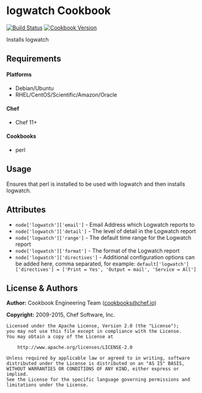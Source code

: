 logwatch Cookbook
=================
[![Build Status](https://travis-ci.org/chef-cookbooks/logwatch.svg?branch=master)](http://travis-ci.org/chef-cookbooks/logwatch)
[![Cookbook Version](https://img.shields.io/cookbook/v/logwatch.svg)](https://supermarket.chef.io/cookbooks/logwatch)

Installs logwatch


Requirements
------------
#### Platforms
- Debian/Ubuntu
- RHEL/CentOS/Scientific/Amazon/Oracle

#### Chef
- Chef 11+

#### Cookbooks
- perl


Usage
-----
Ensures that perl is installed to be used with logwatch and then installs logwatch.


Attributes
----------
- `node['logwatch']['email']` - Email Address which Logwatch reports to
- `node['logwatch']['detail']` - The level of detail in the Logwatch report
- `node['logwatch']['range']` - The default time range for the Logwatch report
- `node['logwatch']['format']` - The format of the Logwatch report
- `node['logwatch']['directives']` - Additional configuration options can be added here, comma separated, for example: `default['logwatch']['directives'] = ['Print = Yes', 'Output = mail', 'Service = All']`


License & Authors
-----------------

**Author:** Cookbook Engineering Team (<cookbooks@chef.io>)

**Copyright:** 2009-2015, Chef Software, Inc.
```
Licensed under the Apache License, Version 2.0 (the "License");
you may not use this file except in compliance with the License.
You may obtain a copy of the License at

    http://www.apache.org/licenses/LICENSE-2.0

Unless required by applicable law or agreed to in writing, software
distributed under the License is distributed on an "AS IS" BASIS,
WITHOUT WARRANTIES OR CONDITIONS OF ANY KIND, either express or implied.
See the License for the specific language governing permissions and
limitations under the License.
```
